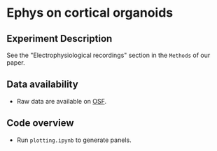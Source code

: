 # Ephys on cortical organoids

## Experiment Description
See the "Electrophysiological recordings" section in the `Methods` of our paper.

## Data availability
- Raw data are available on [OSF](https://osf.io/em92c/).

## Code overview
- Run `plotting.ipynb` to generate panels.
